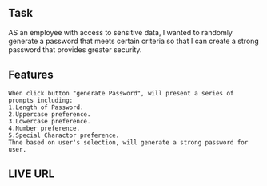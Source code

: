 ## Task

AS an employee with access to sensitive data, I wanted to randomly generate a password that meets 
certain criteria so that I can create a strong password that provides greater security.

## Features

```
When click button "generate Password", will present a series of prompts including:
1.Length of Password.
2.Uppercase preference.
3.Lowercase preference.
4.Number preference.
5.Special Charactor preference.
Thne based on user's selection, will generate a strong password for user.
```


## LIVE URL

